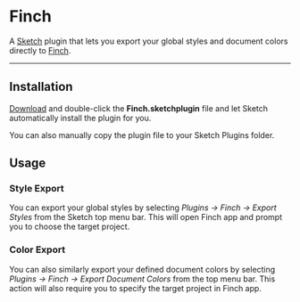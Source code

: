 # Finch

A [Sketch](https://www.sketchapp.com) plugin that lets you export your global styles and document colors directly to [Finch](https://finch.io).

* * * * *

## Installation

[Download](https://github.com/finchalyzer/finch-sketch/archive/master.zip) and double-click the **Finch.sketchplugin** file and let Sketch automatically install the plugin for you. 

You can also manually copy the plugin file to your Sketch Plugins folder.

## Usage

### Style Export

You can export your global styles by selecting *Plugins -> Finch -> Export Styles* from the Sketch top menu bar. This will open Finch app and prompt you to choose the target project.

### Color Export

You can also similarly export your defined document colors by selecting *Plugins -> Finch -> Export Document Colors* from the top menu bar. This action will also require you to specify the target project in Finch app.
